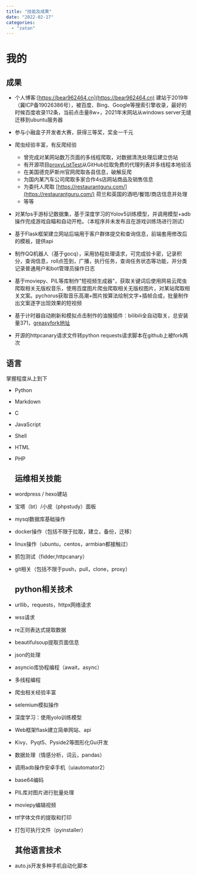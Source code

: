 ```yaml
---
title: "技能及成果"
date: "2022-02-17"
categories: 
  - "zatan"
---
```


# 我的

## 成果

- 个人博客:[https://bear962464.cn](https://bear962464.cn) 建站于2019年（冀ICP备19026386号），被百度、Bing、Google等搜索引擎收录，最好的时候百度收录112条，当前点击量8w+，2021年末网站从windows server无缝迁移到ubuntu服务器
    
- 参与小融盒子开发者大赛，获得三等奖，奖金一千元
    
- 爬虫经验丰富，有反爬经验
    
    - 曾完成对某网站数万页面的多线程爬取，对数据清洗处理后建立仿站
    - 有开源项目[proxyListTest](https://github.com/96bearli/proxyListTest)从GitHub拉取免费的代理列表并多线程本地验活
    - 在美国德克萨斯州官网爬取各县信息，破解反爬
    - 为国内某汽车公司爬取多家合作4s店网站商品及销售信息
    - 为委托人爬取 [https://restaurantguru.com/](https://restaurantguru.com/) 荷兰和英国的酒吧/餐馆/商店信息并处理
    - 等等
- 对某fps手游标记数据集，基于深度学习的Yolov5训练模型，并调用模型+adb操作完成游戏自瞄和自动开枪。（本程序并未发布且在游戏训练场进行测试）
    
- 基于Flask框架建立网站后端用于客户群体提交和查询信息，前端套用修改后的模板，提供api
    
- 制作QQ机器人（基于gocq），采用协程处理请求，可完成验卡密，记录积分，查询信息，roll点签到，广播，执行任务，查询任务状态等功能，并分类记录普通用户和bot管理员操作日志
    
- 基于moviepy、PIL等库制作"短视频生成器"，获取关键词后使用网易云爬虫爬取相关无版权音乐，使用百度图片爬虫爬取相关无版权图片，对某站爬取相关文案。pychorus获取音乐高潮+图片按算法绘制文字+插帧合成，批量制作出文案逐字出现效果的短视频
    
- 基于计时器自动刷新和模拟点击制作的油猴插件：bilibili全自动取关，总安装量371，[greasyfork地址](https://greasyfork.org/zh-CN/scripts/399760-bilibili%E5%85%A8%E8%87%AA%E5%8A%A8%E5%8F%96%E5%85%B3)
    
- 开源的httpcanary请求文件转python requests请求脚本在github上被fork两次
    

## 语言

掌握程度从上到下

- Python
- Markdown
- C
- JavaScript
- Shell
- HTML
- PHP
    
    ## 运维相关技能
    
- wordpress / hexo建站
- 宝塔（bt）/小皮（phpstudy）面板
- mysql数据库基础操作
- docker操作（包括不限于拉取，建立，备份，迁移）
- linux操作（ubuntu，centos，armbian都接触过）
- 抓包测试（fidder,httpcanary）
- git相关（包括不限于push，pull，clone，proxy）
    
    ## python相关技术
    
- urllib，requests，httpx网络请求
- wss请求
- re正则表达式提取数据
- beautifulsoup提取页面信息
- json的处理
- asyncio库协程编程（await，async）
- 多线程编程
- 爬虫相关经验丰富
- selemium模拟操作
- 深度学习：使用yolo训练模型
- Web框架flask建立简单网站、api
- Kivy、Pyqt5、Pyside2等图形化Gui开发
- 数据处理（情感分析，词云，pandas）
- 调用adb操作安卓手机（uiautomator2）
- base64编码
- PIL库对图片进行批量处理
- moviepy编辑视频
- ttf字体文件的提取和打印
- 打包可执行文件（pyinstaller）
    
    ## 其他语言技术
    
- auto.js开发多种手机自动化脚本
